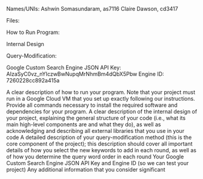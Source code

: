 Names/UNIs:
Ashwin Somasundaram, as7116
Claire Dawson, cd3417

Files:

How to Run Program:

Internal Design 

Query-Modification:

Google Custom Search Engine JSON API Key: AIzaSyC0vz_nYIczwBwNupqMrNhmBm4dQbX5Pbw 
Engine ID: 7260228cc892a415a

A clear description of how to run your program. Note that your project must run in a Google Cloud VM that you set up exactly following our instructions. Provide all commands necessary to install the required software and dependencies for your program.
A clear description of the internal design of your project, explaining the general structure of your code (i.e., what its main high-level components are and what they do), as well as acknowledging and describing all external libraries that you use in your code
A detailed description of your query-modification method (this is the core component of the project); this description should cover all important details of how you select the new keywords to add in each round, as well as of how you determine the query word order in each round
Your Google Custom Search Engine JSON API Key and Engine ID (so we can test your project)
Any additional information that you consider significant
